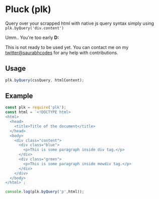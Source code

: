 # Pluck (plk)
Query over your scrapped html with native js query syntax simply using `plk.byQuery('div.content')`

Umm.. You're too early **D:** 

This is not ready to be used yet. You can contact me on my [twitter@saurabhcodes](https://twitter.com/saurabhcodes) for any help with contributions.

## Usage
```js
plk.byQuery(cssQuery, htmlContent);
```

## Example
```js
const plk = require('plk');
const html = `<!DOCTYPE html>
<html>
  <head>
    <title>Title of the document</title>
  </head>
  <body>
    <div class="content">
      <div class="blue">
        <p>This is some paragraph inside div tag.</p>
      </div>
      <div class="green">
        <p>This is some paragraph inside mewdiv tag.</p>
      </div>
    </div>
  </body>
</html>`;

console.log(plk.byQuery('p',html));
```